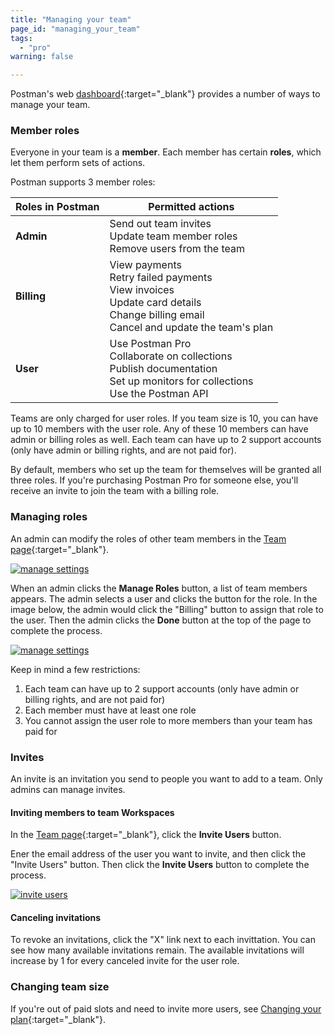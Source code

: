 ```yaml
---
title: "Managing your team"
page_id: "managing_your_team"
tags: 
  - "pro"
warning: false

---
```


Postman's web [dashboard](https://app.getpostman.com/dashboard/teams){:target="_blank"} provides a number of ways to manage your team.

### Member roles 

Everyone in your team is a **member**. Each member has certain **roles**, which let them perform sets of actions.

Postman supports 3 member roles:

| Roles in Postman |   Permitted actions  |
| ---   |   ---     |
| **Admin**   |    Send out team invites  <br>  Update team member roles  <br>  Remove users from the team |
| **Billing**   |   View payments  <br>  Retry failed payments  <br>  View invoices  <br>  Update card details  <br>  Change billing email  <br>  Cancel and update the team's plan  |
| **User**   |    Use Postman Pro  <br>  Collaborate on collections  <br>  Publish documentation  <br>  Set up monitors for collections  <br>  Use the Postman API  |

Teams are only charged for user roles. If you team size is 10, you can have up to 10 members with the user role. Any of these 10 members can have admin or billing roles as well. Each team can have up to 2 support accounts (only have admin or billing rights, and are not paid for).

By default, members who set up the team for themselves will be granted all three roles. If you're purchasing Postman Pro for someone else, you'll receive an invite to join the team with a billing role.

### Managing roles

An admin can modify the roles of other team members in the [Team page]({{site.pm.gs}}/dashboard/teams){:target="_blank"}. 
	
  [![manage settings](https://s3.amazonaws.com/postman-static-getpostman-com/postman-docs/PRO-managePermissions2.png)](https://s3.amazonaws.com/postman-static-getpostman-com/postman-docs/PRO-managePermissions2.png)
	
When an admin clicks the **Manage Roles** button, a list of team members appears. The admin selects a user and clicks the button for the role. In the image below, the admin would click the "Billing" button to assign that role to the user. Then the admin clicks the **Done** button at the top of the page to complete the process.

  [![manage settings](https://s3.amazonaws.com/postman-static-getpostman-com/postman-docs/PRO-manageRoles.png)](https://s3.amazonaws.com/postman-static-getpostman-com/postman-docs/PRO-manageRoles.png)

Keep in mind a few restrictions:

   1.  Each team can have up to 2 support accounts (only have admin or billing rights, and are not paid for)
   2.  Each member must have at least one role
   3.  You cannot assign the user role to more members than your team has paid for

### Invites

An invite is an invitation you send to people you want to add to a team. Only admins can manage invites.

#### Inviting members to team Workspaces

In the [Team page]({{site.pm.gs}}/dashboard/teams){:target="_blank"}, click the **Invite Users** button. 

Ener the email address of the user you want to invite, and then click the "Invite Users" button. Then click the **Invite Users** button to complete the process.

 [![invite users](https://s3.amazonaws.com/postman-static-getpostman-com/postman-docs/PRO-invite-users3.png)](https://s3.amazonaws.com/postman-static-getpostman-com/postman-docs/PRO-invite-users3.png)

#### Canceling invitations

To revoke an invitations, click the "X" link next to each invittation. You can see how many available invitations remain. The available invitations will increase by 1 for every canceled invite for the user role.

### Changing team size

If you're out of paid slots and need to invite more users, see [Changing your plan](/docs/v6/pro/managing_pro/changing_your_plan){:target="_blank"}.
